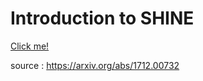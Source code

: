 <h1>Introduction to SHINE</h1>
<a href="https://boom85423.github.io/hello_paper/hello.slides.html">Click me!</a>
<p>source : <a href="https://arxiv.org/abs/1712.00732">https://arxiv.org/abs/1712.00732</a></p>
